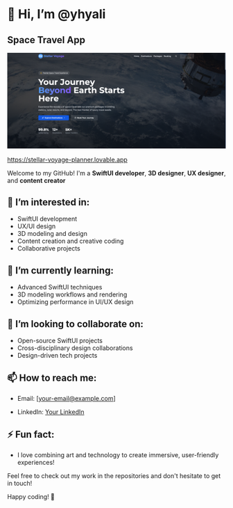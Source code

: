 # 👋 Hi, I’m @yhyali
## Space Travel App
[![Preview](https://github.com/yhyali/yhyali/blob/main/SCREEN.png?raw=true)](https://stellar-voyage-planner.lovable.app)


https://stellar-voyage-planner.lovable.app



Welcome to my GitHub! I'm a **SwiftUI developer**, **3D designer**, **UX designer**, and **content creator** 

## 👀 I’m interested in:
- SwiftUI development
- UX/UI design
- 3D modeling and design
- Content creation and creative coding
- Collaborative projects

## 🌱 I’m currently learning:
- Advanced SwiftUI techniques
- 3D modeling workflows and rendering
- Optimizing performance in UI/UX design

## 💞️ I’m looking to collaborate on:
- Open-source SwiftUI projects
- Cross-disciplinary design collaborations
- Design-driven tech projects

## 📫 How to reach me:
- Email: [your-email@example.com]

- LinkedIn: [Your LinkedIn](https://www.linkedin.com/in/yourprofile)


## ⚡ Fun fact:
- I love combining art and technology to create immersive, user-friendly experiences!

Feel free to check out my work in the repositories and don't hesitate to get in touch!

Happy coding! 🚀


<!---
yhyali/yhyali is a ✨ special ✨ repository because its `README.md` (this file) appears on your GitHub profile.
You can click the Preview link to take a look at your changes.
--->
